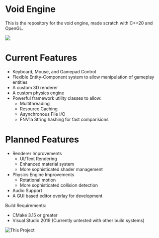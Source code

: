 # Void Engine
This is the repository for the void engine, made scratch with C++20 and OpenGL. 

![](docs/Demo.gif)

# Current Features
* Keyboard, Mouse, and Gamepad Control
* Flexible Entity-Component system to allow manipulation of gameplay entities
* A custom 3D renderer
* A custom physics engine
* Powerful framework utility classes to allow:
    * Multithreading
    * Resource Caching
    * Asynchronous File I/O
    * FNV1a String hashing for fast comparisions
    
# Planned Features
* Renderer Improvements
    * UI/Text Rendering
    * Enhanced material system
    * More sophisticated shader management
* Physics Engine Improvements
    * Rotational motion
    * More sophisticated collision detection
* Audio Support
* A GUI based editor overlay for development
     
Build Requirements:
* CMake 3.15 or greater
* Visual Studio 2019 (Currently untested with other build systems)



![This Project](http://www.poorlydrawnlines.com/wp-content/uploads/2017/07/an-idea.png)
